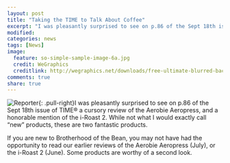 ```yaml
---
layout: post
title: "Taking the TIME to Talk About Coffee"
excerpt: "I was pleasantly surprised to see on p.86 of the Sept 18th issue of TIME a cursory review of the Aerobie Aeropress."
modified: 
categories: news
tags: [News]
image:
  feature: so-simple-sample-image-6a.jpg
  credit: WeGraphics
  creditlink: http://wegraphics.net/downloads/free-ultimate-blurred-background-pack/
comments: true
share: true
---
```

![Reporter](/images/reporter.jpg){: .pull-right}I was pleasantly surprised to see on p.86 of the Sept 18th issue of TIME® a cursory review of the Aerobie Aeropress, and a honorable mention of the i-Roast 2. While not what I would exactly call “new” products, these are two fantastic products.

If you are new to Brotherhood of the Bean, you may not have had the opportunity to read our earlier reviews of the Aerobie Aeropress (July), or the i-Roast 2 (June). Some products are worthy of a second look. 
